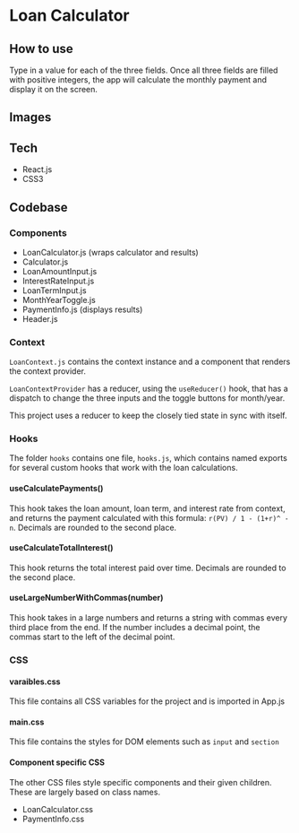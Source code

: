 # Loan Calculator

## How to use

Type in a value for each of the three fields. Once all three fields are filled with positive integers, the app will calculate the monthly payment and display it on the screen.

## Images

## Tech

- React.js
- CSS3

## Codebase

### Components

- LoanCalculator.js (wraps calculator and results)
- Calculator.js
- LoanAmountInput.js
- InterestRateInput.js
- LoanTermInput.js
- MonthYearToggle.js
- PaymentInfo.js (displays results)
- Header.js

### Context

`LoanContext.js` contains the context instance and a component that renders the context provider.

`LoanContextProvider` has a reducer, using the `useReducer()` hook, that has a dispatch to change the three inputs and the toggle buttons for month/year. 

This project uses a reducer to keep the closely tied state in sync with itself. 

### Hooks

The folder `hooks` contains one file, `hooks.js`, which contains named exports for several custom hooks that work with the loan calculations.

#### useCalculatePayments()

This hook takes the loan amount, loan term, and interest rate from context, and returns the payment calculated with this formula: `r(PV) / 1 - (1+r)^ -n`. Decimals are rounded to the second place.

#### useCalculateTotalInterest()

This hook returns the total interest paid over time. Decimals are rounded to the second place. 

#### useLargeNumberWithCommas(number)

This hook takes in a large numbers and returns a string with commas every third place from the end. If the number includes a decimal point, the commas start to the left of the decimal point.

### CSS

#### varaibles.css

This file contains all CSS variables for the project and is imported in App.js

#### main.css

This file contains the styles for DOM elements such as `input` and `section`

#### Component specific CSS

The other CSS files style specific components and their given children. These are largely based on class names. 

- LoanCalculator.css
- PaymentInfo.css